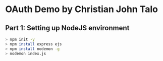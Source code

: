 # OAuth Demo by Christian John Talo

## Part 1: Setting up NodeJS environment
```bash
> npm init -y
> npm install express ejs
> npm install nodemon -g
> nodemon index.js
```
